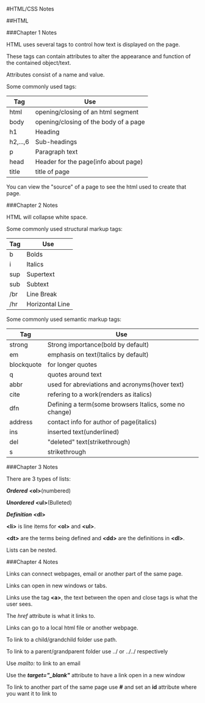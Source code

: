 #HTML/CSS Notes

##HTML

###Chapter 1 Notes

  HTML uses several tags to control how text is displayed on the page.

  These tags can contain attributes to alter the appearance and function of the
  contained object/text.

  Attributes consist of a name and value.

  Some commonly used tags:

| Tag | Use |
| --- | --- |
| html | opening/closing of an html segment |
| body | opening/closing of the body of a page|
| h1 | Heading |
| h2,...,6 | Sub-headings |
| p | Paragraph text |
| head | Header for the page(info about page) |
| title | title of page |

You can view the "source" of a page to see the html used to create that page.




###Chapter 2 Notes

  HTML will collapse white space.

  Some commonly used structural markup tags:

| Tag | Use |
| --- | --- |
| b | Bolds |
| i | Italics |
| sup | Supertext |
| sub | Subtext |
| /br | Line Break |
| /hr | Horizontal Line |

Some commonly used semantic markup tags:

| Tag | Use |
| --- | --- |
| strong | Strong importance(bold by default) |
| em | emphasis on text(Italics by default) |
| blockquote | for longer quotes |
| q | quotes around text |
| abbr | used for abreviations and acronyms(hover text) |
| cite | refering to a work(renders as italics) |
| dfn | Defining a term(some browsers Italics, some no change) |
| address | contact info for author of page(italics) |
| ins | inserted text(underlined) |
| del | "deleted" text(strikethrough) |
| s | strikethrough |



###Chapter 3 Notes

There are 3 types of lists:

***Ordered*** **&lt;ol&gt;**(numbered)

***Unordered*** **&lt;ul&gt;**(Bulleted)

***Definition*** **&lt;dl&gt;**

**&lt;li&gt;** is line items for **&lt;ol&gt;** and **&lt;ul&gt;**.

**&lt;dt&gt;** are the terms being defined and
**&lt;dd&gt;** are the definitions
 in **&lt;dl&gt;**.

Lists can be nested.

###Chapter 4 Notes

Links can connect webpages, email or another part of the same page.

Links can open in new windows or tabs.

Links use the tag **&lt;a&gt;**, the text between the open and close tags is what the user sees.

The *href* attribute is what it links to.

Links can go to a local html file or another webpage.

To link to a child/grandchild folder use path.

To link to a parent/grandparent folder use ../ or ../../ respectively

Use *mailto:* to link to an email

Use the ***target="_blank"*** attribute to have a link open in a new window

To link to another part of the same page use **#** and set an **id** attribute where you want it to link to
